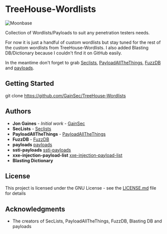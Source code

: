 # TreeHouse-Wordlists

![Moonbase](https://vignette.wikia.nocookie.net/knd/images/e/eb/Kids_Next_Door_Moonbase.jpg/revision/latest)

Collection of Wordlists/Payloads to suit any penetration testers needs. 

For now it is just a handful of custom wordlists but stay tuned for the rest of the custom wordlists from TreeHouse-Wordlists. I also added Blasting DB/Dictionary because I couldn't find it on GitHub easily. 

In the meantime don't forget to grab [Seclists](https://github.com/danielmiessler/SecLists), [PayloadAllTheThings](https://github.com/swisskyrepo/PayloadsAllTheThings), [FuzzDB](https://github.com/fuzzdb-project/fuzzdb) and [payloads](https://github.com/foospidy/payloads).

## Getting Started

git clone https://github.com/GainSec/TreeHouse-Wordlists

## Authors

* **Jon Gaines** - *Initial work* - [GainSec](https://github.com/GainSec)
* **SecLists** - [Seclists](https://github.com/danielmiessler/SecLists)
* **PayloadAllTheThings** - [PayloadAllTheThings](https://github.com/swisskyrepo/PayloadsAllTheThings)
* **FuzzDB** - [FuzzDB](https://github.com/fuzzdb-project/fuzzdb)
* **payloads** [payloads](https://github.com/foospidy/payloads)
* **ssti-payloads** [ssti-payloads](https://github.com/payloadbox/ssti-payloads)
* **xxe-injection-payload-list** [xxe-injection-payload-list](https://github.com/payloadbox/xxe-injection-payload-list)
* **Blasting Dictionary**

## License

This project is licensed under the GNU License - see the [LICENSE.md](LICENSE.md) file for details

## Acknowledgments

* The creators of SecLists, PayloadAllTheThings, FuzzDB, Blasting DB and payloads
